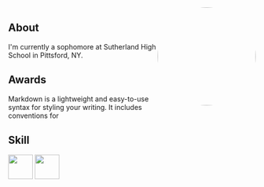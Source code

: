 <img src="https://avatars1.githubusercontent.com/u/9156815?v=4&s=400&u=ba94d583f48f076be4b58109662fbc425a4f5cc5" width="200" height="200" style="border-radius:50%;overflow:hidden" scrolling="no" frameborder="0" allowTransparency="true" align="right">

## About  
I'm currently a sophomore at Sutherland High School in Pittsford, NY.

## Awards  
Markdown is a lightweight and easy-to-use syntax for styling your writing. It includes conventions for

## Skill

<img src="https://seeklogo.com/images/L/linkedin-icon-logo-05B2880899-seeklogo.com.png" width="50" height="50" style="text-align: center; overflow:hidden" scrolling="no" frameborder="0" allowTransparency="true" align="center">  

<img src="https://image.freepik.com/free-icon/facebook-circular-logo_318-37205.jpg" width="50" height="50" style="text-align: center; overflow:hidden" scrolling="no" frameborder="0" allowTransparency="true" align="center">
